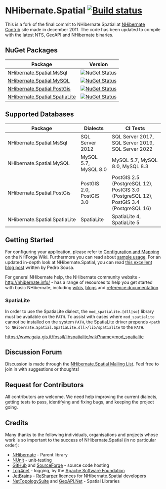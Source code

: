 # NHibernate.Spatial [![Build status](https://github.com/nhibernate/NHibernate.Spatial/actions/workflows/ci.yml/badge.svg)](https://github.com/nhibernate/NHibernate.Spatial/actions/workflows/ci.yml)

This is a fork of the final commit to NHibernate.Spatial at [NHibernate Contrib][NHContrib] site
made in december 2011. The code has been updated to compile with the latest NTS, GeoAPI and
NHibernate binaries.

## NuGet Packages

| Package                                                                                       | Version                                                                                                                                                    |
|-----------------------------------------------------------------------------------------------|------------------------------------------------------------------------------------------------------------------------------------------------------------|
| [NHibernate.Spatial.MsSql](https://www.nuget.org/packages/NHibernate.Spatial.MsSql)           | [![NuGet Status](http://img.shields.io/nuget/v/NHibernate.Spatial.MsSql.svg?style=flat)](http://www.nuget.org/packages/NHibernate.Spatial.MsSql)           |
| [NHibernate.Spatial.MySQL](https://www.nuget.org/packages/NHibernate.Spatial.MySQL)           | [![NuGet Status](http://img.shields.io/nuget/v/NHibernate.Spatial.MySQL.svg?style=flat)](http://www.nuget.org/packages/NHibernate.Spatial.MySQL)           |
| [NHibernate.Spatial.PostGis](https://www.nuget.org/packages/NHibernate.Spatial.PostGis)       | [![NuGet Status](http://img.shields.io/nuget/v/NHibernate.Spatial.PostGis.svg?style=flat)](http://www.nuget.org/packages/NHibernate.Spatial.PostGis)       |
| [NHibernate.Spatial.SpatiaLite](https://www.nuget.org/packages/NHibernate.Spatial.SpatiaLite) | [![NuGet Status](http://img.shields.io/nuget/v/NHibernate.Spatial.SpatiaLite.svg?style=flat)](http://www.nuget.org/packages/NHibernate.Spatial.SpatiaLite) |

## Supported Databases

| Package                       | Dialects                 | CI Tests                                                                              |
|-------------------------------|--------------------------|---------------------------------------------------------------------------------------|
| NHibernate.Spatial.MsSql      | SQL Server 2012          | SQL Server 2017, SQL Server 2019, SQL Server 2022                                     |
| NHibernate.Spatial.MySQL      | MySQL 5.7, MySQL 8.0     | MySQL 5.7, MySQL 8.0, MySQL 8.3                                                       |
| NHibernate.Spatial.PostGis    | PostGIS 2.0, PostGIS 3.0 | PostGIS 2.5 (PostgreSQL 12), PostGIS 3.0 (PostgreSQL 12), PostGIS 3.4 (PostgreSQL 16) |
| NHibernate.Spatial.SpatiaLite | SpatiaLite               | SpatiaLite 4, SpatiaLite 5                                                            |

## Getting Started

For configuring your application, please refer to [Configuration and Mapping](http://nhibernate.info/doc/spatial/configuration-and-mapping.html)
on the NHForge Wiki. Furthermore you can read about [sample usage](http://nhibernate.info/doc/spatial/sample-usage.html).
For an updated in-depth look at NHibernate.Spatial, you can read [this excellent blog
post](http://build-failed.blogspot.no/2012/02/nhibernate-spatial-part-1.html) written by Pedro
Sousa.

For general NHibernate help, the NHibernate community website - <http://nhibernate.info/> - has a
range of resources to help you get started with basic NHibernate, including [wikis][NHWiki],
[blogs][NHWiki] and [reference documentation][NH].

### SpatiaLite

In order to use the SpatiaLite dialect, the `mod_spatialite.[dll|so]` library must be available
on the `PATH`. To assist with cases where `mod_spatialite` cannot be installed on the system `PATH`,
the SpatiaLite driver prepends `<path to NHibernate.Spatial.SpatiaLite.dll>/lib/spatialite` to the
`PATH`.

https://www.gaia-gis.it/fossil/libspatialite/wiki?name=mod_spatialite

## Discussion Forum

Discussion is made through the [NHibernate.Spatial Mailing List](https://groups.google.com/forum/#!forum/nhibernate-spatial).
Feel free to join in with suggestions or thoughts!

## Request for Contributors

All contributors are welcome. We need help improving the current dialects, getting tests to pass,
identifying and fixing bugs, and keeping the project going.

## Credits

Many thanks to the following individuals, organisations and projects whose work is so important to
the success of NHibernate.Spatial (in no particular order):

* [NHibernate][] - Parent library
* [NUnit][] - unit-testing
* [GitHub][] and [SourceForge][] - source code hosting
* [Log4net][] - logging, by the [Apache Software Foundation][]
* [JetBrains][] - [ReSharper][] licences for NHibernate.Spatial developers
* [NetTopologySuite][] and [GeoAPI.Net][] - Spatial Libraries

[NUnit]: http://www.nunit.org
[GitHub]: http://www.github.com
[SourceForge]: http://www.sourceforge.net
[Log4net]: http://logging.apache.org/log4net
[Apache Software Foundation]: http://www.apache.org
[JetBrains]: http://www.jetbrains.com
[ReSharper]: http://www.jetbrains.com/resharper
[GeoAPI.Net]: https://github.com/NetTopologySuite/GeoAPI
[NetTopologySuite]: https://github.com/NetTopologySuite/NetTopologySuite
[NHibernate]: https://github.com/nhibernate/nhibernate-core
[NHWiki]: http://nhforge.org/wikis
[NH]: http://nhibernate.info/doc/nh/en/index.html
[NHContrib]: http://sourceforge.net/projects/nhcontrib/
